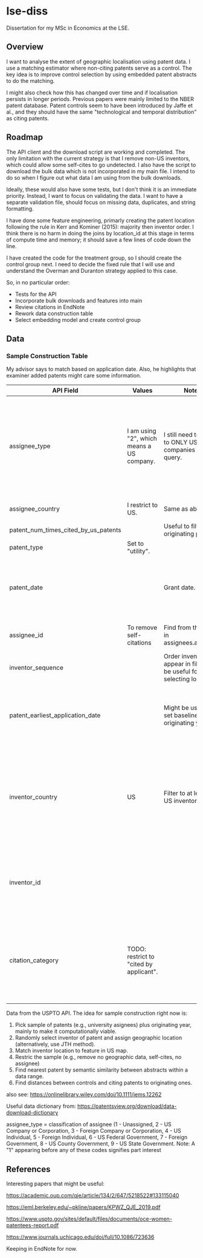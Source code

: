 # lse-diss

Dissertation for my MSc in Economics at the LSE.

## Overview

I want to analyse the extent of geographic localisation using patent data. I use a matching estimator where non-citing patents serve as a control. The key idea is to improve control selection by using embedded patent abstracts to do the matching.

I might also check how this has changed over time and if localisation persists in longer periods. Previous papers were mainly limited to the NBER patent database. Patent controls seem to have been introduced by Jaffe et al., and they should have the same "technological and temporal distribution" as citing patents.

## Roadmap

The API client and the download script are working and completed. The only limitation with the current strategy is that I remove non-US inventors, which could allow some self-cites to go undetected. I also have the script to download the bulk data which is not incorporated in my main file. I intend to do so when I figure out what data I am using from the bulk downloads.

Ideally, these would also have some tests, but I don't think it is an immediate priority. Instead, I want to focus on validating the data. I want to have a separate validation file, should focus on missing data, duplicates, and string formatting.

I have done some feature engineering, primarly creating the patent location following the rule in Kerr and Kominer (2015): majority then inventor order. I think there is no harm in doing the joins by location_id at this stage in terms of compute time and memory; it should save a few lines of code down the line.

I have created the code for the treatment group, so I should create the control group next. I need to decide the fixed rule that I will use and understand the Overman and Duranton strategy applied to this case.

So, in no particular order:

* Tests for the API
* Incorporate bulk downloads and features into main
* Review citations in EndNote
* Rework data construction table
* Select embedding model and create control group

## Data

### Sample Construction Table

My advisor says to match based on application date. Also, he highlights that examiner added patents might care some information.

| API Field | Values | Notes | Source | Literature |
|---|---|---|---|---|
| assignee_type | I am using "2", which means a US company. | I still need to filter to ONLY US companies after the query. | <https://patentsview.org/download/data-download-dictionary> | JTH argues this information is not relevant. TFK also removes individual assignees. MNOT also restricts to non-gov patents. |
| assignee_country | I restrict to US. | Same as above. |  | MNOT restricts to the US. |
| patent_num_times_cited_by_us_patents |  | Useful to filter originating patents. |  |  |
| patent_type | Set to "utility". |  | <https://www.uspto.gov/web/offices/ac/ido/oeip/taf/data/patdesc.htm> |  |
| patent_date |  | Grant date. |  | JTH uses grant date to match controls. TFK does the opposite. (check) |
| assignee_id | To remove self-citations | Find from the URL in assignees.assignee. |  | JTH removes self-citations. |
| inventor_sequence |  | Order inventors appear in file. Might be useful for selecting location. |  |  |
| patent_earliest_application_date |  | Might be useful to set baseline originating year. |  | I think JTH uses this for originating years. TFK does the opposite. (check) |
| inventor_country | US | Filter to at least one US inventor. |  | What JTH uses to separate domestic vs foreign patents. TFK and MNOT restrics to at least one US domiciled inventor. |
| inventor_id |  |  |  | JTH suggests in comment to TF to remove inventor self-cites. MNOT does so. |
| citation_category | TODO: restrict to "cited by applicant". |  |  | Check Thompson (2006) for justification. Other papers dont seem to bother with this, only briefly mention. |

Data from the USPTO API. The idea for sample construction right now is:

1. Pick sample of patents (e.g., university asignees) plus originating year, mainly to make it computationally viable.
2. Randomly select inventor of patent and assign geographic location (alternatively, use JTH method).
3. Match inventor location to feature in US map.
4. Restric the sample (e.g., remove no geographic data, self-cites, no assignee)
5. Find nearest patent by semantic similarity between abstracts within a data range.
6. Find distances between controls and citing patents to originating ones.

also see: <https://onlinelibrary.wiley.com/doi/10.1111/jems.12262>

Useful data dictionary from: <https://patentsview.org/download/data-download-dictionary>

assignee_type = classification of assignee (1 - Unassigned, 2 - US Company or Corporation, 3 - Foreign Company or Corporation, 4 - US Individual, 5 - Foreign Individual, 6 - US Federal Government, 7 - Foreign Government, 8 - US County Government, 9 - US State Government. Note: A "1" appearing before any of these codes signifies part interest

## References

Interesting papers that might be useful:

<https://academic.oup.com/qje/article/134/2/647/5218522#133115040>

<https://eml.berkeley.edu/~pkline/papers/KPWZ_QJE_2019.pdf>

<https://www.uspto.gov/sites/default/files/documents/oce-women-patentees-report.pdf>

<https://www.journals.uchicago.edu/doi/full/10.1086/723636>

Keeping in EndNote for now.
